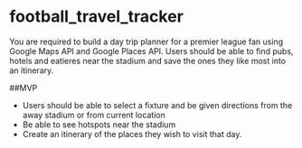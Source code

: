 # football_travel_tracker

You are required to build a day trip planner for a premier league fan using Google Maps API and Google Places API. Users should be able to find pubs, hotels and eatieres near the stadium and save the ones they like most into an itinerary. 

##MVP 
- Users should be able to select a fixture and be given directions from the away stadium or from current location
- Be able to see hotspots near the stadium
- Create an itinerary of the places they wish to visit that day.
